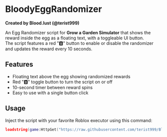 # BloodyEggRandomizer

**Created by Blood.lust (@terist999)**

An Egg Randomizer script for **Grow a Garden Simulator** that shows the reward inside the egg as a floating text, with a toggleable UI button.  
The script features a red "🅱️" button to enable or disable the randomizer and updates the reward every 10 seconds.

## Features

- Floating text above the egg showing randomized rewards  
- Red "🅱️" toggle button to turn the script on or off  
- 10-second timer between reward spins  
- Easy to use with a single button click  

## Usage

Inject the script with your favorite Roblox executor using this command:

```lua
loadstring(game:HttpGet("https://raw.githubusercontent.com/terist999/BloodyEggRandomizer/main/BloodyEggRandomizer.lua", true))()
